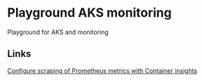 # Playground AKS monitoring

Playground for AKS and monitoring

## Links

[Configure scraping of Prometheus metrics with Container insights](https://docs.microsoft.com/en-us/azure/azure-monitor/containers/container-insights-prometheus-integration)
